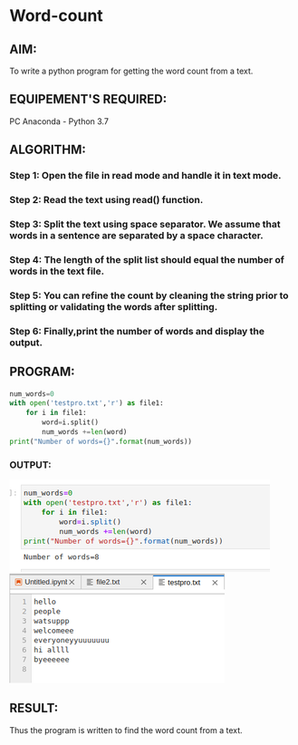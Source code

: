 # Word-count
## AIM:
To write a python program for getting the word count from a text.
## EQUIPEMENT'S REQUIRED: 
PC
Anaconda - Python 3.7
## ALGORITHM: 
### Step 1: Open the file in read mode and handle it in text mode.
    

### Step 2: Read the text using read() function.
 
### Step 3: Split the text using space separator. We assume that words in a sentence are separated by a space character.

### Step 4:  The length of the split list should equal the number of words in the text file.

### Step 5: You can refine the count by cleaning the string prior to splitting or validating the words after splitting.


### Step 6: Finally,print the number of words and display the output.

## PROGRAM:
```python
num_words=0
with open('testpro.txt','r') as file1:
    for i in file1:
        word=i.split()
        num_words +=len(word)
print("Number of words={}".format(num_words))

```

### OUTPUT:
![output](/OUTPUT.png)
![output](/OUTPUT2.png)




## RESULT:
Thus the program is written to find the word count from a text.
